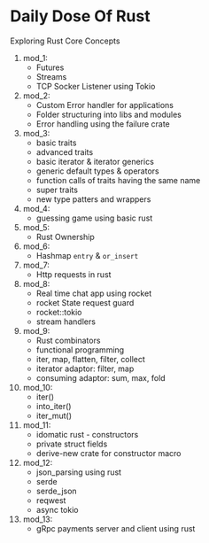 # Daily Dose Of Rust

Exploring Rust Core Concepts

1. mod_1: 
	- Futures
	- Streams
	- TCP Socker Listener using Tokio
2. mod_2: 
	- Custom Error handler for applications
	- Folder structuring into libs and modules
	- Error handling using the failure crate
3. mod_3:
	- basic traits
	- advanced traits
	- basic iterator & iterator generics
	- generic default types & operators
	- function calls of traits having the same name
	- super traits
	- new type patters and wrappers
4. mod_4:
	- guessing game using basic rust
5. mod_5:
	- Rust Ownership
6. mod_6:
	- Hashmap `entry` & `or_insert`
7. mod_7:
	- Http requests in rust
8. mod_8:
	- Real time chat app using rocket
	- rocket State request guard
	- rocket::tokio
	- stream handlers
9. mod_9:
	- Rust combinators
	- functional programming
	- iter, map, flatten, filter, collect 
    - iterator adaptor: filter, map
	- consuming adaptor: sum, max, fold
10. mod_10:
    - iter()
    - into_iter()
    - iter_mut()
11. mod_11:
	- idomatic rust - constructors
	- private struct fields
	- derive-new crate for constructor macro
12. mod_12:
	- json_parsing using rust
	- serde
	- serde_json
	- reqwest
	- async tokio
13. mod_13:
	- gRpc payments server and client using rust